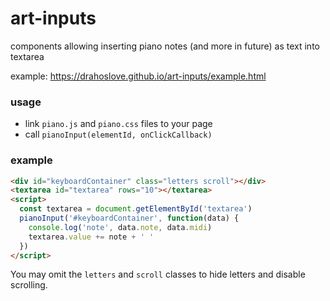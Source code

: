 # art-inputs
components allowing inserting piano notes (and more in future) as text into textarea

example: https://drahoslove.github.io/art-inputs/example.html

### usage
  - link `piano.js` and `piano.css` files to your page
  - call `pianoInput(elementId, onClickCallback)`

### example
```html
<div id="keyboardContainer" class="letters scroll"></div>
<textarea id="textarea" rows="10"></textarea>
<script>
  const textarea = document.getElementById('textarea')
  pianoInput('#keyboardContainer', function(data) {
    console.log('note', data.note, data.midi)
    textarea.value += note + ' '
  })
</script>
```

You may omit the `letters` and `scroll` classes to hide letters and disable scrolling.
